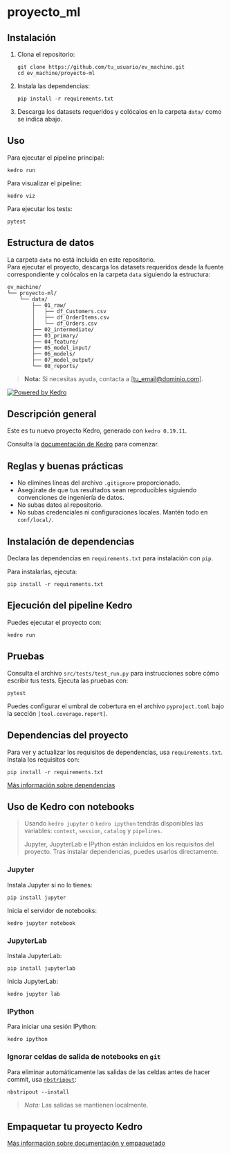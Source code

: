 # proyecto_ml

## Instalación

1. Clona el repositorio:
    ```
    git clone https://github.com/tu_usuario/ev_machine.git
    cd ev_machine/proyecto-ml
    ```

2. Instala las dependencias:
    ```
    pip install -r requirements.txt
    ```

3. Descarga los datasets requeridos y colócalos en la carpeta `data/` como se indica abajo.

## Uso

Para ejecutar el pipeline principal:
```
kedro run
```

Para visualizar el pipeline:
```
kedro viz
```

Para ejecutar los tests:
```
pytest
```

## Estructura de datos

La carpeta `data` no está incluida en este repositorio.  
Para ejecutar el proyecto, descarga los datasets requeridos desde la fuente correspondiente y colócalos en la carpeta `data` siguiendo la estructura:

```
ev_machine/
└── proyecto-ml/
    └── data/
        ├── 01_raw/
        │   ├── df_Customers.csv
        │   ├── df_OrderItems.csv
        │   └── df_Orders.csv
        ├── 02_intermediate/
        ├── 03_primary/
        ├── 04_feature/
        ├── 05_model_input/
        ├── 06_models/
        ├── 07_model_output/
        └── 08_reports/
```

> **Nota:** Si necesitas ayuda, contacta a [tu_email@dominio.com].

[![Powered by Kedro](https://img.shields.io/badge/powered_by-kedro-ffc900?logo=kedro)](https://kedro.org)

## Descripción general

Este es tu nuevo proyecto Kedro, generado con `kedro 0.19.11`.

Consulta la [documentación de Kedro](https://docs.kedro.org) para comenzar.

## Reglas y buenas prácticas

- No elimines líneas del archivo `.gitignore` proporcionado.
- Asegúrate de que tus resultados sean reproducibles siguiendo convenciones de ingeniería de datos.
- No subas datos al repositorio.
- No subas credenciales ni configuraciones locales. Mantén todo en `conf/local/`.

## Instalación de dependencias

Declara las dependencias en `requirements.txt` para instalación con `pip`.

Para instalarlas, ejecuta:

```
pip install -r requirements.txt
```

## Ejecución del pipeline Kedro

Puedes ejecutar el proyecto con:

```
kedro run
```

## Pruebas

Consulta el archivo `src/tests/test_run.py` para instrucciones sobre cómo escribir tus tests. Ejecuta las pruebas con:

```
pytest
```

Puedes configurar el umbral de cobertura en el archivo `pyproject.toml` bajo la sección `[tool.coverage.report]`.

## Dependencias del proyecto

Para ver y actualizar los requisitos de dependencias, usa `requirements.txt`. Instala los requisitos con:

```
pip install -r requirements.txt
```

[Más información sobre dependencias](https://docs.kedro.org/en/stable/kedro_project_setup/dependencies.html#project-specific-dependencies)

## Uso de Kedro con notebooks

> Usando `kedro jupyter` o `kedro ipython` tendrás disponibles las variables: `context`, `session`, `catalog` y `pipelines`.
>
> Jupyter, JupyterLab e IPython están incluidos en los requisitos del proyecto. Tras instalar dependencias, puedes usarlos directamente.

### Jupyter
Instala Jupyter si no lo tienes:

```
pip install jupyter
```

Inicia el servidor de notebooks:

```
kedro jupyter notebook
```

### JupyterLab
Instala JupyterLab:

```
pip install jupyterlab
```

Inicia JupyterLab:

```
kedro jupyter lab
```

### IPython
Para iniciar una sesión IPython:

```
kedro ipython
```

### Ignorar celdas de salida de notebooks en `git`
Para eliminar automáticamente las salidas de las celdas antes de hacer commit, usa [`nbstripout`](https://github.com/kynan/nbstripout):

```
nbstripout --install
```

> *Nota:* Las salidas se mantienen localmente.

## Empaquetar tu proyecto Kedro

[Más información sobre documentación y empaquetado](https://docs.kedro.org/en/stable/tutorial/package_a_project.html)